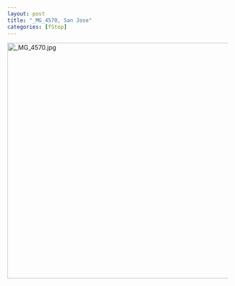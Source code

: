 ```yaml
---
layout: post
title: "_MG_4570, San Jose"
categories: [fStop]
---
```

<img alt="_MG_4570.jpg" src="http://www.botzilla.com/blog/pix2009/_MG_4570.jpg" width="807" height="538" border="0" />



